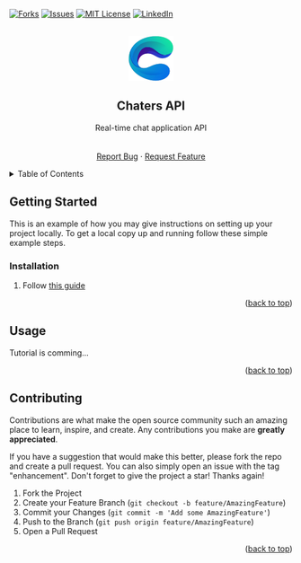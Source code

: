 <div id="top"></div>

<!-- [![Contributors][contributors-shield]][contributors-url] -->
<!-- [![Stargazers][stars-shield]][stars-url] -->
[![Forks][forks-shield]][forks-url]
[![Issues][issues-shield]][issues-url]
[![MIT License][license-shield]][license-url]
[![LinkedIn][linkedin-shield]][linkedin-url]



<!-- PROJECT LOGO -->
<br />
<div align="center">
  
  <img src="../client/src/assets/img/logo.png" alt="Logo" width="80" height="80" />
  <!-- https://drive.google.com/uc?export=view&id=      => Google drive Link -->

  <h2 align="center">Chaters API</h2>

  <p align="center">
    Real-time chat application API
    <br />
    <!-- <a href="https://github.com/JulesEfrei/Chaters"><strong>Explore the docs</strong></a> -->
    <br />
    <br />
    <!-- <a href="https://github.com/JulesEfrei/Chaters">View Demo</a>
    · -->
    <a href="https://github.com/JulesEfrei/Chaters/issues">Report Bug</a>
    ·
    <a href="https://github.com/JulesEfrei/Chaters/pulls">Request Feature</a>
  </p>
</div>



<!-- TABLE OF CONTENTS -->
<details>
  <summary>Table of Contents</summary>
  <ol>
    <li>
      <a href="#about-the-project">About The Project</a>
    </li>
    <li>
        <a href="#installation">Installation</a>
    </li>
    <li><a href="#usage">Usage</a></li>
    <li><a href="#contributing">Contributing</a></li>
  </ol>
</details>

<!-- GETTING STARTED -->
## Getting Started

This is an example of how you may give instructions on setting up your project locally.
To get a local copy up and running follow these simple example steps.


### Installation

1. Follow [this guide](https://github.com/JulesEfrei/Chaters/tree/dev#installation)

<p align="right">(<a href="#top">back to top</a>)</p>



<!-- USAGE EXAMPLES -->
## Usage

Tutorial is comming...


<p align="right">(<a href="#top">back to top</a>)</p>


<!-- CONTRIBUTING -->
## Contributing

Contributions are what make the open source community such an amazing place to learn, inspire, and create. Any contributions you make are **greatly appreciated**.

If you have a suggestion that would make this better, please fork the repo and create a pull request. You can also simply open an issue with the tag "enhancement".
Don't forget to give the project a star! Thanks again!

1. Fork the Project
2. Create your Feature Branch (`git checkout -b feature/AmazingFeature`)
3. Commit your Changes (`git commit -m 'Add some AmazingFeature'`)
4. Push to the Branch (`git push origin feature/AmazingFeature`)
5. Open a Pull Request

<p align="right">(<a href="#top">back to top</a>)</p>



<!-- MARKDOWN LINKS & IMAGES -->
<!-- [contributors-shield]: https://img.shields.io/github/contributors/JulesEfrei/Chaters.svg?style=for-the-badge
[contributors-url]: https://github.com/JulesEfrei/Chaters/graphs/contributors -->
<!-- [stars-shield]: https://img.shields.io/github/stars/JulesEfrei/Chaters.svg?style=for-the-badge
[stars-url]: https://github.com/JulesEfrei/Chaters/stargazers -->
[forks-shield]: https://img.shields.io/github/forks/JulesEfrei/Chaters.svg?style=for-the-badge
[forks-url]: https://github.com/JulesEfrei/Chaters/network/members
[issues-shield]: https://img.shields.io/github/issues/JulesEfrei/Chaters.svg?style=for-the-badge
[issues-url]: https://github.com/JulesEfrei/Chaters/issues
[license-shield]: https://img.shields.io/github/license/JulesEfrei/Chaters.svg?style=for-the-badge
[license-url]: https://github.com/JulesEfrei/Chaters/blob/master/LICENSE.txt
[linkedin-shield]: https://img.shields.io/badge/-LinkedIn-black.svg?style=for-the-badge&logo=linkedin&colorB=555
[linkedin-url]: https://www.linkedin.com/in/jules-bruzeau/
[product-screenshot]: images/screenshot.png